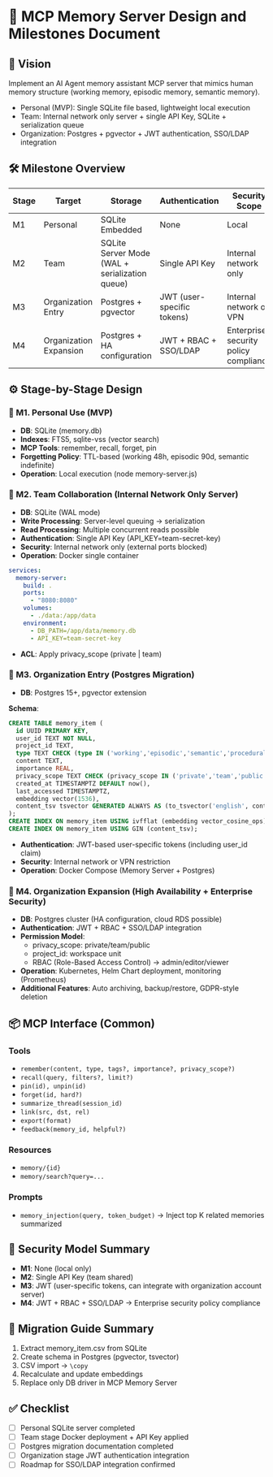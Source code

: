 # 📄 MCP Memory Server Design and Milestones Document
## 🎯 Vision

Implement an AI Agent memory assistant MCP server that mimics human memory structure (working memory, episodic memory, semantic memory).

- Personal (MVP): Single SQLite file based, lightweight local execution
- Team: Internal network only server + single API Key, SQLite + serialization queue
- Organization: Postgres + pgvector + JWT authentication, SSO/LDAP integration

## 🛠 Milestone Overview

| Stage | Target | Storage | Authentication | Security Scope | Operation Method |
|-------|--------|---------|----------------|----------------|------------------|
| M1 | Personal | SQLite Embedded | None | Local | Local execution |
| M2 | Team | SQLite Server Mode (WAL + serialization queue) | Single API Key | Internal network only | Docker single container |
| M3 | Organization Entry | Postgres + pgvector | JWT (user-specific tokens) | Internal network or VPN | Docker Compose (server+DB) |
| M4 | Organization Expansion | Postgres + HA configuration | JWT + RBAC + SSO/LDAP | Enterprise security policy compliance | Kubernetes/Cloud RDS |

## ⚙️ Stage-by-Stage Design

### 🔹 M1. Personal Use (MVP)

- **DB**: SQLite (memory.db)
- **Indexes**: FTS5, sqlite-vss (vector search)
- **MCP Tools**: remember, recall, forget, pin
- **Forgetting Policy**: TTL-based (working 48h, episodic 90d, semantic indefinite)
- **Operation**: Local execution (node memory-server.js)

### 🔹 M2. Team Collaboration (Internal Network Only Server)

- **DB**: SQLite (WAL mode)
- **Write Processing**: Server-level queuing → serialization
- **Read Processing**: Multiple concurrent reads possible
- **Authentication**: Single API Key (API_KEY=team-secret-key)
- **Security**: Internal network only (external ports blocked)
- **Operation**: Docker single container

```yaml
services:
  memory-server:
    build: .
    ports:
      - "8080:8080"
    volumes:
      - ./data:/app/data
    environment:
      - DB_PATH=/app/data/memory.db
      - API_KEY=team-secret-key
```

- **ACL**: Apply privacy_scope (private | team)

### 🔹 M3. Organization Entry (Postgres Migration)

- **DB**: Postgres 15+, pgvector extension

**Schema**:

```sql
CREATE TABLE memory_item (
  id UUID PRIMARY KEY,
  user_id TEXT NOT NULL,
  project_id TEXT,
  type TEXT CHECK (type IN ('working','episodic','semantic','procedural')),
  content TEXT,
  importance REAL,
  privacy_scope TEXT CHECK (privacy_scope IN ('private','team','public')) DEFAULT 'private',
  created_at TIMESTAMPTZ DEFAULT now(),
  last_accessed TIMESTAMPTZ,
  embedding vector(1536),
  content_tsv tsvector GENERATED ALWAYS AS (to_tsvector('english', content)) STORED
);
CREATE INDEX ON memory_item USING ivfflat (embedding vector_cosine_ops) WITH (lists = 100);
CREATE INDEX ON memory_item USING GIN (content_tsv);
```

- **Authentication**: JWT-based user-specific tokens (including user_id claim)
- **Security**: Internal network or VPN restriction
- **Operation**: Docker Compose (Memory Server + Postgres)

### 🔹 M4. Organization Expansion (High Availability + Enterprise Security)

- **DB**: Postgres cluster (HA configuration, cloud RDS possible)
- **Authentication**: JWT + RBAC + SSO/LDAP integration
- **Permission Model**:
  - privacy_scope: private/team/public
  - project_id: workspace unit
  - RBAC (Role-Based Access Control) → admin/editor/viewer
- **Operation**: Kubernetes, Helm Chart deployment, monitoring (Prometheus)
- **Additional Features**: Auto archiving, backup/restore, GDPR-style deletion

## 📦 MCP Interface (Common)

### Tools

- `remember(content, type, tags?, importance?, privacy_scope?)`
- `recall(query, filters?, limit?)`
- `pin(id), unpin(id)`
- `forget(id, hard?)`
- `summarize_thread(session_id)`
- `link(src, dst, rel)`
- `export(format)`
- `feedback(memory_id, helpful?)`

### Resources

- `memory/{id}`
- `memory/search?query=...`

### Prompts

- `memory_injection(query, token_budget)` → Inject top K related memories summarized

## 🔐 Security Model Summary

- **M1**: None (local only)
- **M2**: Single API Key (team shared)
- **M3**: JWT (user-specific tokens, can integrate with organization account server)
- **M4**: JWT + RBAC + SSO/LDAP → Enterprise security policy compliance

## 📑 Migration Guide Summary

1. Extract memory_item.csv from SQLite
2. Create schema in Postgres (pgvector, tsvector)
3. CSV import → `\copy`
4. Recalculate and update embeddings
5. Replace only DB driver in MCP Memory Server

## ✅ Checklist

- [ ] Personal SQLite server completed
- [ ] Team stage Docker deployment + API Key applied
- [ ] Postgres migration documentation completed
- [ ] Organization stage JWT authentication integration
- [ ] Roadmap for SSO/LDAP integration confirmed
